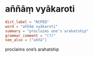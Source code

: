 # aññāṃ vyākaroti

``` toml
dict_label = "NCPED"
word = "aññāṃ vyākaroti"
summary = "proclaims one’s arahatship"
grammar_comment = "(?)"
see_also = ["aññā"]
```

proclaims one’s arahatship

